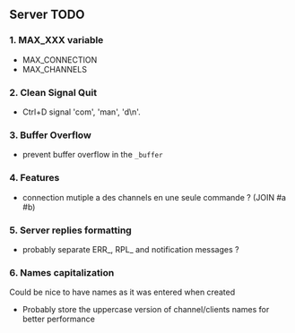 ## Server TODO

### 1. MAX_XXX variable
- MAX_CONNECTION
- MAX_CHANNELS

### 2. Clean Signal Quit
- Ctrl+D signal
  'com', 'man', 'd\n'.

### 3. Buffer Overflow
- prevent buffer overflow in the `_buffer`

### 4. Features
- connection mutiple a des channels en une seule commande ? (JOIN #a #b)

### 5. Server replies formatting
- probably separate ERR_, RPL_ and notification messages ?

### 6. Names capitalization
Could be nice to have names as it was entered when created
- Probably store the uppercase version of channel/clients names for better performance
